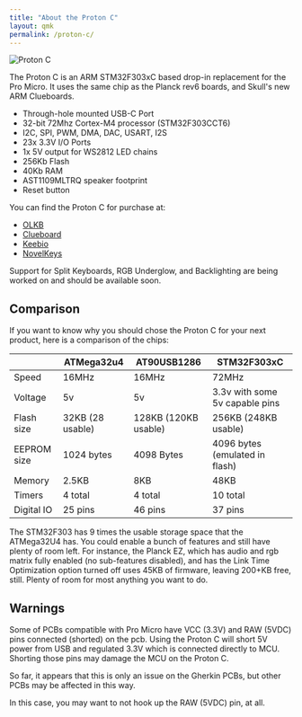 ```yaml
---
title: "About the Proton C"
layout: qmk
permalink: /proton-c/
---
```


<img src="https://static1.squarespace.com/static/5701bc562eeb810fd9247c88/5701e2154c2f85f4f9bd84bf/5bd1319a652dea160084f9f2/1540436392567/IMG_7448_clean.jpg?format=1500w" alt="Proton C" />

The Proton C is an ARM STM32F303xC based drop-in replacement for the Pro Micro.  It uses the same chip as the Planck rev6 boards, and Skull's new ARM Clueboards. 

* Through-hole mounted USB-C Port
* 32-bit 72Mhz Cortex-M4 processor (STM32F303CCT6)
* I2C, SPI, PWM, DMA, DAC, USART, I2S
* 23x 3.3V I/O Ports
* 1x 5V output for WS2812 LED chains
* 256Kb Flash
* 40Kb RAM
* AST1109MLTRQ speaker footprint  
* Reset button

You can find the Proton C for purchase at: 
* [OLKB](https://olkb.com/parts/qmk-proton-c)
* [Clueboard](https://clueboard.co/parts/qmk-proton-c)
* [Keebio](https://keeb.io/products/qmk-proton-c?variant=13039808610398)
* [NovelKeys](https://novelkeys.xyz/products/qmk-proton-c)

Support for Split Keyboards, RGB Underglow, and Backlighting are being worked on and should be available soon.

## Comparison

If you want to know why you should chose the Proton C for your next product, here is a comparison of the chips:

&nbsp;         | ATMega32u4          | AT90USB1286          | STM32F303xC
-------------- | ------------------- | -------------------- | ----------------
Speed          | 16MHz               | 16MHz                | 72MHz
Voltage        | 5v                  | 5v                   | 3.3v with some 5v capable pins
Flash size     | 32KB (28 usable)    | 128KB (120KB usable) | 256KB (248KB usable)
EEPROM size    | 1024 bytes          | 4098 Bytes           | 4096 bytes (emulated in flash)
Memory         | 2.5KB               | 8KB                  | 48KB
Timers         | 4 total             | 4 total              | 10 total
Digital IO     | 25 pins             | 46 pins              | 37 pins

The STM32F303 has 9 times the usable storage space that the ATMega32U4 has.   You could enable a bunch of features and still have plenty of room  left.  For instance, the Planck EZ, which has audio and rgb matrix fully enabled (no sub-features disabled), and has the Link Time Optimization option turned off uses 45KB of firmware, leaving 200+KB free, still.   Plenty of room for most anything you want to do. 


## Warnings

Some of  PCBs compatible with Pro Micro have VCC (3.3V) and RAW (5VDC) pins connected (shorted) on the pcb. Using the Proton C will short 5V power from USB and regulated 3.3V which is connected directly to MCU. Shorting those pins may damage the MCU on the Proton C.

So far, it appears that this is only an issue on the Gherkin PCBs, but other PCBs may be affected in this way. 

In this case, you may want to not hook up the RAW (5VDC) pin, at all.
